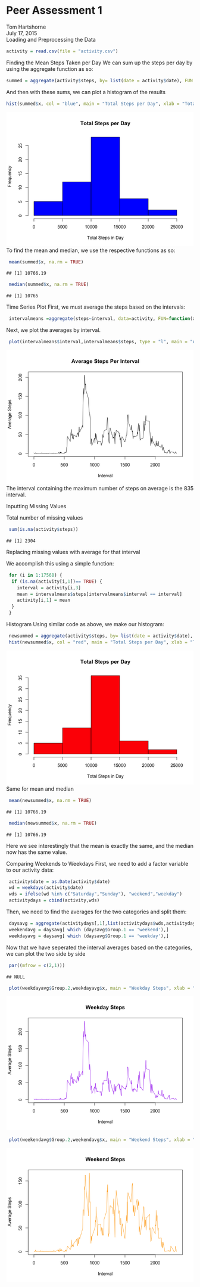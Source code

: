 # Peer Assessment 1
Tom Hartshorne  
July 17, 2015  
Loading and Preprocessing the Data

```r
activity = read.csv(file = "activity.csv")
```
Finding the Mean Steps Taken per Day
We can sum up the steps per day by using the aggregate function as so:

```r
summed = aggregate(activity$steps, by= list(date = activity$date), FUN = sum)
```
And then with these sums, we can plot a histogram of the results

```r
hist(summed$x, col = "blue", main = "Total Steps per Day", xlab = "Total Steps in Day")
```

![](PA1_template_files/figure-html/unnamed-chunk-3-1.png) 
To find the mean and median, we use the respective functions as so:

```r
 mean(summed$x, na.rm = TRUE)
```

```
## [1] 10766.19
```

```r
 median(summed$x, na.rm = TRUE)
```

```
## [1] 10765
```

Time Series Plot
First, we must average the steps based on the intervals:

```r
 intervalmeans =aggregate(steps~interval, data=activity, FUN=function(x) c(mean=mean(x)))
```
Next, we plot the averages by interval.

```r
 plot(intervalmeans$interval,intervalmeans$steps, type = "l", main = "Average Steps Per Interval", xlab = "Interval", ylab = "Average Steps")
```

![](PA1_template_files/figure-html/unnamed-chunk-6-1.png) 
The interval containing the maximum number of steps on average is the 835 interval. 

Inputting Missing Values

Total number of missing values

```r
 sum(is.na(activity$steps))
```

```
## [1] 2304
```
Replacing missing values with average for that interval

We accomplish this using a simple function: 

```r
 for (i in 1:17568) {
  if (is.na(activity[i,1])== TRUE) {
    interval = activity[i,3]
    mean = intervalmeans$steps[intervalmeans$interval == interval]
    activity[i,1] = mean
  }
 }
```
Histogram
Using similar code as above, we make our histogram:

```r
 newsummed = aggregate(activity$steps, by= list(date = activity$date), FUN = sum)
 hist(newsummed$x, col = "red", main = "Total Steps per Day", xlab = "Total Steps in Day")
```

![](PA1_template_files/figure-html/unnamed-chunk-9-1.png) 
Same for mean and median

```r
 mean(newsummed$x, na.rm = TRUE)
```

```
## [1] 10766.19
```

```r
 median(newsummed$x, na.rm = TRUE)
```

```
## [1] 10766.19
```
Here we see interestingly that the mean is exactly the same, and the median now has the same value. 

Comparing Weekends to Weekdays
First, we need to add a factor variable to our activity data:

```r
 activity$date = as.Date(activity$date)
 wd = weekdays(activity$date)
 wds = ifelse(wd %in% c("Saturday","Sunday"), "weekend","weekday")
 activitydays = cbind(activity,wds)
```
Then, we need to find the averages for the two categories and split them:

```r
 daysavg = aggregate(activitydays[,1],list(activitydays$wds,activitydays$interval),mean)
 weekendavg = daysavg[ which (daysavg$Group.1 == 'weekend'),]
 weekdayavg = daysavg[ which (daysavg$Group.1 == 'weekday'),]
```
Now that we have seperated the interval averages based on the categories, we can plot the two side by side

```r
 par((mfrow = c(2,1)))
```

```
## NULL
```

```r
 plot(weekdayavg$Group.2,weekdayavg$x, main = "Weekday Steps", xlab = "Interval", ylab =" Average Steps", col = "purple", type = "l")
```

![](PA1_template_files/figure-html/unnamed-chunk-13-1.png) 

```r
 plot(weekendavg$Group.2,weekendavg$x, main = "Weekend Steps", xlab = "Interval", ylab =" Average Steps", col = "orange", type = "l")
```

![](PA1_template_files/figure-html/unnamed-chunk-13-2.png) 
